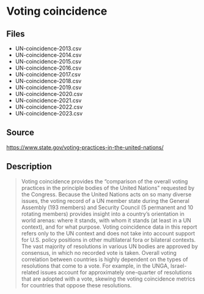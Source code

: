 
# Voting coincidence

## Files

- UN-coincidence-2013.csv
- UN-coincidence-2014.csv
- UN-coincidence-2015.csv
- UN-coincidence-2016.csv
- UN-coincidence-2017.csv
- UN-coincidence-2018.csv
- UN-coincidence-2019.csv
- UN-coincidence-2020.csv
- UN-coincidence-2021.csv
- UN-coincidence-2022.csv
- UN-coincidence-2023.csv

## Source

https://www.state.gov/voting-practices-in-the-united-nations/

## Description

> Voting coincidence provides the “comparison of the overall voting practices in the principle bodies of the United Nations" requested by the Congress. Because the United Nations acts on so many diverse issues, the voting record of a UN member state during the General Assembly (193 members) and Security Council (5 permanent and 10 rotating members) provides insight into a country’s orientation in world arenas: where it stands, with whom it stands (at least in a UN context), and for what purpose. Voting coincidence data in this report refers only to the UN context and does not take into account support for U.S. policy positions in other multilateral fora or bilateral contexts. The vast majority of resolutions in various UN bodies are approved by consensus, in which no recorded vote is taken. Overall voting correlation between countries is highly dependent on the types of resolutions that come to a vote. For example, in the UNGA, Israel-related issues account for approximately one-quarter of resolutions that are adopted with a vote, skewing the voting coincidence metrics for countries that oppose these resolutions.

